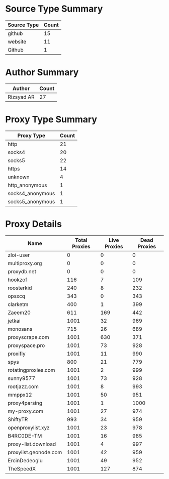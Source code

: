 # Source Type Summary

| Source Type | Count |
|-------------|-------|
| github | 15 |
| website | 11 |
| Github | 1 |


# Author Summary

| Author | Count |
|--------|-------|
| Rizsyad AR | 27 |


# Proxy Type Summary

| Proxy Type | Count |
|------------|-------|
| http | 21 |
| socks4 | 20 |
| socks5 | 22 |
| https | 14 |
| unknown | 4 |
| http_anonymous | 1 |
| socks4_anonymous | 1 |
| socks5_anonymous | 1 |


# Proxy Details

| Name | Total Proxies | Live Proxies | Dead Proxies |
|------|---------------|--------------|---------------|
| zloi-user | 0 | 0 | 0 |
| multiproxy.org | 0 | 0 | 0 |
| proxydb.net | 0 | 0 | 0 |
| hookzof | 116 | 7 | 109 |
| roosterkid | 240 | 8 | 232 |
| opsxcq | 343 | 0 | 343 |
| clarketm | 400 | 1 | 399 |
| Zaeem20 | 611 | 169 | 442 |
| jetkai | 1001 | 32 | 969 |
| monosans | 715 | 26 | 689 |
| proxyscrape.com | 1001 | 630 | 371 |
| proxyspace.pro | 1001 | 73 | 928 |
| proxifly | 1001 | 11 | 990 |
| spys | 800 | 21 | 779 |
| rotatingproxies.com | 1001 | 2 | 999 |
| sunny9577 | 1001 | 73 | 928 |
| rootjazz.com | 1001 | 8 | 993 |
| mmppx12 | 1001 | 50 | 951 |
| proxy4parsing | 1001 | 1 | 1000 |
| my-proxy.com | 1001 | 27 | 974 |
| ShiftyTR | 993 | 34 | 959 |
| openproxylist.xyz | 1001 | 23 | 978 |
| B4RC0DE-TM | 1001 | 16 | 985 |
| proxy-list.download | 1001 | 4 | 997 |
| proxylist.geonode.com | 1001 | 42 | 959 |
| ErcinDedeoglu | 1001 | 49 | 952 |
| TheSpeedX | 1001 | 127 | 874 |
